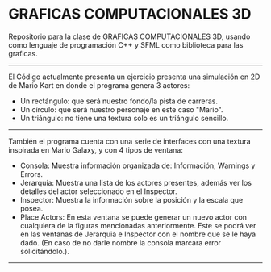 # GRAFICAS COMPUTACIONALES 3D
Repositorio para la clase de GRAFICAS COMPUTACIONALES 3D, usando como lenguaje de programación 
C++ y SFML como biblioteca para las graficas.

********************************************************************************************************
El Código actualmente presenta un ejercicio presenta una simulación en 2D de Mario Kart en donde el
programa genera 3 actores:
- Un rectángulo: que será nuestro fondo/la pista de carreras.
- Un círculo: que será nuestro personaje en este caso "Mario".
- Un triángulo: no tiene una textura solo es un triángulo sencillo.
********************************************************************************************************
También el programa cuenta con una serie de interfaces con una textura inspirada en Mario Galaxy, y 
con 4 tipos de ventana: 
- Consola: Muestra información organizada de: Información, Warnings y Errors.
- Jerarquía: Muestra una lista de los actores presentes, además ver los detalles del actor seleccionado en el 
Inspector.
- Inspector: Muestra la información sobre la posición y la escala que posea.
- Place Actors: En esta ventana se puede generar un nuevo actor con cualquiera de la figuras mencionadas
anteriormente. Este se podrá ver en las ventanas de Jerarquia e Inspector con el nombre que se le haya dado.
(En caso de no darle nombre la consola marcara error solicitándolo.).
********************************************************************************************************
